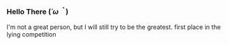 ### Hello There (*´ω｀*)

I'm not a great person, but I will still try to be the greatest. first place in the lying competition
